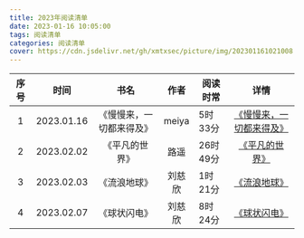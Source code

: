 ```yaml
---
title: 2023年阅读清单
date: 2023-01-16 10:05:00
tags: 阅读清单
categories: 阅读清单
cover: https://cdn.jsdelivr.net/gh/xmtxsec/picture/img/202301161021008.png
---
```


| 序号 |    时间    |           书名           |  作者  | 阅读时常 |                             详情                             |
| :--: | :--------: | :----------------------: | :----: | -------- | :----------------------------------------------------------: |
|  1   | 2023.01.16 | 《慢慢来，一切都来得及》 | meiya  | 5时33分  | [《慢慢来，一切都来得及》](https://xmtxsec.top/2023/01/16/0X01%20%E9%98%85%E8%AF%BB%E8%AE%B0%E5%BD%95/2023%E5%B9%B4/%E6%85%A2%E6%85%A2%E6%9D%A5%EF%BC%8C%E4%B8%80%E5%88%87%E9%83%BD%E6%9D%A5%E5%BE%97%E5%8F%8A/) |
|  2   | 2023.02.02 |      《平凡的世界》      |  路遥  | 26时49分 | [《平凡的世界》](https://xmtxsec.top/2023/02/02/0X01%20%E9%98%85%E8%AF%BB%E8%AE%B0%E5%BD%95/2023%E5%B9%B4/%E5%B9%B3%E5%87%A1%E7%9A%84%E4%B8%96%E7%95%8C/) |
|  3   | 2023.02.03 |       《流浪地球》       | 刘慈欣 | 1时21分  | [《流浪地球》](https://xmtxsec.top/2023/02/03/0X01%20%E9%98%85%E8%AF%BB%E8%AE%B0%E5%BD%95/2023%E5%B9%B4/%E6%B5%81%E6%B5%AA%E5%9C%B0%E7%90%83/) |
|  4   | 2023.02.07 |       《球状闪电》       | 刘慈欣 | 8时24分  | [《球状闪电》](https://xmtxsec.top/2023/02/07/0X01%20%E9%98%85%E8%AF%BB%E8%AE%B0%E5%BD%95/2023%E5%B9%B4/%E7%90%83%E7%8A%B6%E9%97%AA%E7%94%B5/) |

